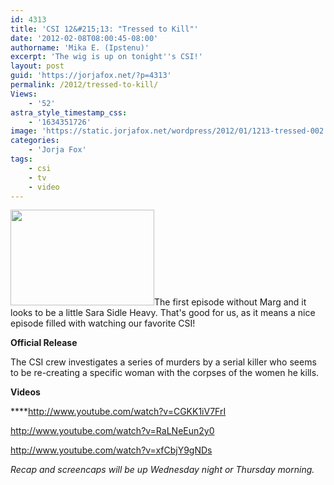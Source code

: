 ```yaml
---
id: 4313
title: 'CSI 12&#215;13: "Tressed to Kill"'
date: '2012-02-08T08:00:45-08:00'
authorname: 'Mika E. (Ipstenu)'
excerpt: 'The wig is up on tonight''s CSI!'
layout: post
guid: 'https://jorjafox.net/?p=4313'
permalink: /2012/tressed-to-kill/
Views:
    - '52'
astra_style_timestamp_css:
    - '1634351726'
image: 'https://static.jorjafox.net/wordpress/2012/01/1213-tressed-002.jpg'
categories:
    - 'Jorja Fox'
tags:
    - csi
    - tv
    - video
---
```


<a href="//static.jorjafox.net/wordpress/2012/01/1213-tressed-002.jpg"><img class="alignleft size-medium wp-image-4266" title="CSI: CRIME SCENE INVESTIGATION" src="//static.jorjafox.net/wordpress/2012/01/1213-tressed-002-230x153.jpg" alt="" width="230" height="153" /></a>The first episode without Marg and it looks to be a little Sara Sidle Heavy. That's good for us, as it means a nice episode filled with watching our favorite CSI!

**Official Release**

The CSI crew investigates a series of murders by a serial killer who seems to be re-creating a specific woman with the corpses of the women he kills.

**Videos**

****http://www.youtube.com/watch?v=CGKK1iV7FrI

http://www.youtube.com/watch?v=RaLNeEun2y0

http://www.youtube.com/watch?v=xfCbjY9gNDs

_Recap and screencaps will be up Wednesday night or Thursday morning._
